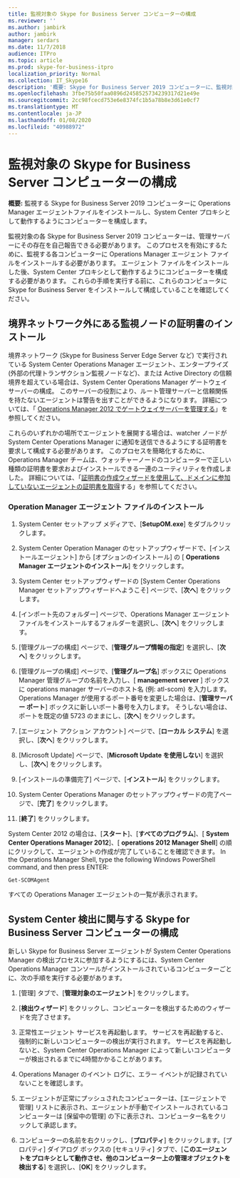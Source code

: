 ```yaml
---
title: 監視対象の Skype for Business Server コンピューターの構成
ms.reviewer: ''
ms.author: jambirk
author: jambirk
manager: serdars
ms.date: 11/7/2018
audience: ITPro
ms.topic: article
ms.prod: skype-for-business-itpro
localization_priority: Normal
ms.collection: IT_Skype16
description: '概要: Skype for Business Server 2019 コンピューターに、監視対象の Operations Manager エージェントファイルをインストールし、System Center プロキシとして動作するようにコンピューターを構成します。'
ms.openlocfilehash: 3fbe75b50faa0896d2458525734239317d21e49e
ms.sourcegitcommit: 2cc98fcecd753e6e8374fc1b5a78b8e3d61e0cf7
ms.translationtype: MT
ms.contentlocale: ja-JP
ms.lasthandoff: 01/08/2020
ms.locfileid: "40988972"
---
```

# <a name="configure-the-skype-for-business-server-computers-that-will-be-monitored"></a>監視対象の Skype for Business Server コンピューターの構成

**概要:** 監視する Skype for Business Server 2019 コンピューターに Operations Manager エージェントファイルをインストールし、System Center プロキシとして動作するようにコンピューターを構成します。

監視対象の各 Skype for Business Server 2019 コンピューターは、管理サーバーにその存在を自己報告できる必要があります。 このプロセスを有効にするために、監視する各コンピューターに Operations Manager エージェント ファイルをインストールする必要があります。 エージェント ファイルをインストールした後、System Center プロキシとして動作するようにコンピューターを構成する必要があります。 これらの手順を実行する前に、これらのコンピュータに Skype for Business Server をインストールして構成していることを確認してください。

## <a name="installing-a-certificate-on-a-watcher-node-located-outside-the-perimeter-network"></a>境界ネットワーク外にある監視ノードの証明書のインストール
<a name="watcher_node_outside"> </a>

境界ネットワーク (Skype for Business Server Edge Server など) で実行されている System Center Operations Manager エージェント、エンタープライズ (外部の代理トランザクション監視ノードなど)、または Active Directory の信頼境界を超えている場合は、System Center Operations Manager ゲートウェイサーバーの構成。 このサーバーの役割により、ルート管理サーバーと信頼関係を持たないエージェントは警告を出すことができるようになります。 詳細については、「 [Operations Manager 2012 でゲートウェイサーバーを管理する](https://technet.microsoft.com/en-us/library/hh212823.aspx)」を参照してください。

これらのいずれかの場所でエージェントを展開する場合は、watcher ノードが System Center Operations Manager に通知を送信できるようにする証明書を要求して構成する必要があります。 このプロセスを簡略化するために、Operations Manager チームは、ウォッチャーノードのコンピューターで正しい種類の証明書を要求およびインストールできる一連のユーティリティを作成しました。 詳細については、「[証明書の作成ウィザードを使用して、ドメインに参加していないエージェントの証明書を取得](https://go.microsoft.com/fwlink/p/?LinkID=267421&amp;amp;clcid=0x409)する」を参照してください。

### <a name="installing-the-operation-manager-agent-files"></a>Operation Manager エージェント ファイルのインストール

1. System Center セットアップ メディアで、[**SetupOM.exe**] をダブルクリックします。

2. System Center Operation Manager のセットアップウィザードで、[インストールエージェント] から [オプションのインストール] の [ **Operations Manager エージェントのインストール**] をクリックします。

3. System Center セットアップウィザードの [System Center Operations Manager セットアップウィザードへようこそ] ページで、[**次へ**] をクリックします。

4. [インポート先のフォルダー] ページで、Operations Manager エージェントファイルをインストールするフォルダーを選択し、[**次へ**] をクリックします。

5. [管理グループの構成] ページで、[**管理グループ情報の指定**] を選択し、[**次へ**] をクリックします。

6. [管理グループの構成] ページで、[**管理グループ名**] ボックスに Operations Manager 管理グループの名前を入力し、[ **management server** ] ボックスに operations manager サーバーのホスト名 (例: atl-scom) を入力します。 Operations Manager が使用するポート番号を変更した場合は、[**管理サーバー ポート**] ボックスに新しいポート番号を入力します。 そうしない場合は、ポートを既定の値 5723 のままにし、[**次へ**] をクリックします。

7. [エージェント アクション アカウント] ページで、[**ローカル システム**] を選択し、[**次へ**] をクリックします。

8. [Microsoft Update] ページで、[**Microsoft Update を使用しない**] を選択し、[**次へ**] をクリックします。

9. [インストールの準備完了] ページで、[**インストール**] をクリックします。

10. System Center Operations Manager のセットアップウィザードの完了ページで、[**完了**] をクリックします。

11. [**終了**] をクリックします。

System Center 2012 の場合は、[**スタート**]、[**すべてのプログラム**]、[ **System Center Operations Manager 2012**]、[ **operations 2012 Manager Shell**] の順にクリックして、エージェントの作成が完了していることを確認できます。 In the Operations Manager Shell, type the following Windows PowerShell command, and then press ENTER:
```PowerShell
Get-SCOMAgent
```

すべての Operations Manager エージェントの一覧が表示されます。
## <a name="configuring-the-skype-for-business-server-computer-to-participate-in-system-center-discovery"></a>System Center 検出に関与する Skype for Business Server コンピューターの構成
<a name="watcher_node_outside"> </a>

新しい Skype for Business Server エージェントが System Center Operations Manager の検出プロセスに参加するようにするには、System Center Operations Manager コンソールがインストールされているコンピューターごとに、次の手順を実行する必要があります。

1. [管理] タブで、[**管理対象のエージェント**] をクリックします。

2. [**検出ウィザード**] をクリックし、コンピューターを検出するためのウィザードを完了させます。

3. 正常性エージェント サービスを再起動します。 サービスを再起動すると、強制的に新しいコンピューターの検出が実行されます。 サービスを再起動しないと、System Center Operations Manager によって新しいコンピューターが検出されるまでに4時間かかることがあります。

4. Operations Manager のイベント ログに、エラー イベントが記録されていないことを確認します。

5. エージェントが正常にプッシュされたコンピューターは、[エージェントで管理] リストに表示され、エージェントが手動でインストールされているコンピューターは [保留中の管理] の下に表示され、コンピューター名をクリックして承認します。

6. コンピューターの名前を右クリックし、[**プロパティ**] をクリックします。[プロパティ] ダイアログ ボックスの [セキュリティ] タブで、[**このエージェントをプロキシとして動作させ、他のコンピューター上の管理オブジェクトを検出する**] を選択し、[**OK**] をクリックします。


